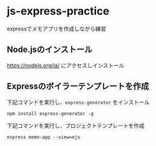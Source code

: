 # js-express-practice
expressでメモアプリを作成しながら練習

##  Node.jsのインストール

https://nodejs.org/ja/ にアクセスしインストール

## Expressのボイラーテンプレートを作成

下記コマンドを実行し、`express-generator` をインストール
```
npm install express-generator -g
```

下記コマンドを実行し、プロジェクトテンプレートを作成 

```
express memo-app --view=ejs
```
